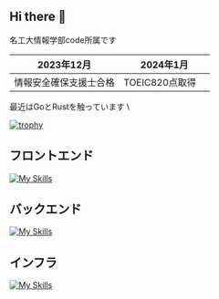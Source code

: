 ## Hi there 👋
名工大情報学部code所属です  

| 2023年12月 | 2024年1月|
| ---- | ---- |
| 情報安全確保支援士合格 | TOEIC820点取得　|

最近はGoとRustを触っています \

[![trophy](https://github-profile-trophy.vercel.app/?username=ryo-ma&title=MultiLanguage,PullRequest,Repository,Experience,Commit)](https://github.com/ryo-ma/github-profile-trophy)
## フロントエンド
[![My Skills](https://skillicons.dev/icons?i=js,ts,html)](https://skillicons.dev)
## バックエンド
[![My Skills](https://skillicons.dev/icons?i=go,rust,c,java,python)](https://skillicons.dev)
## インフラ
[![My Skills](https://skillicons.dev/icons?i=docker,linux,nginx,apache)](https://skillicons.dev)
